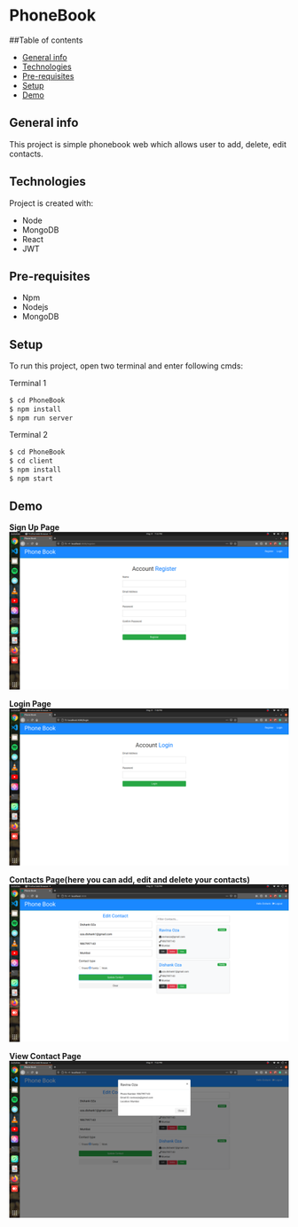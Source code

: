 # PhoneBook

##Table of contents
* [General info](#general-info)
* [Technologies](#technologies)
* [Pre-requisites](#pre-requisites)
* [Setup](#setup)
* [Demo](#demo)

## General info
This project is simple phonebook web which allows user to add, delete, edit contacts.

## Technologies
Project is created with:
* Node
* MongoDB
* React
* JWT

## Pre-requisites
* Npm
* Nodejs
* MongoDB

## Setup
To run this project, open two terminal and enter following cmds:

Terminal 1
```
$ cd PhoneBook
$ npm install
$ npm run server
```
Terminal 2
```
$ cd PhoneBook
$ cd client
$ npm install
$ npm start
```
## Demo
**Sign Up Page**
![sign-up](./images/signup-page.png)

**Login Page**
![login](./images/login-page.png)

**Contacts Page(here you can add, edit and delete your contacts)**
![contacts](./images/contacts-page.png)

**View Contact Page**
![contact](./images/view-contact-page.png)
